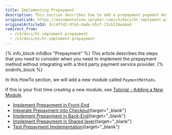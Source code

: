 ```yaml
---
title: Implementing Prepayment
description: This section describes how to add a prepayment payment method.
originalLink: https://documentation.spryker.com/v3/docs/ht-implement-prepayment
originalArticleId: 3cc4ffd2-97e5-4ade-b5cf-13cb129ea6a4
redirect_from:
  - /v3/docs/ht-implement-prepayment
  - /v3/docs/en/ht-implement-prepayment
---
```


{% info_block infoBox "Prepayment" %}
This article describes the steps that you need to consider when you need to implement the prepayment method without integrating with a third party payment service provider.
{% endinfo_block %}

In this HowTo section, we will add a new module called `PaymentMethods`.

If this is your first time creating a new module, see [Tutorial - Adding a New Module](/docs/scos/dev/developer-guides/201907.0/back-end-development/extending-spryker/adding-a-new-module.html).

* [Implement Prepayment in Front-End](/docs/scos/dev/developer-guides/201907.0/development-guide/back-end/data-manipulation/payment-methods/prepayment/implement-prepayment-in-front-end.html)
* [Integrate Prepayment into Checkout](https://documentation.spryker.com/v3/docs/howto-integrate-prepayment-into-checkout){target="_blank"}
* [Implement Prepayment in Back-End](/docs/scos/dev/developer-guides/201907.0/development-guide/back-end/data-manipulation/payment-methods/prepayment/implementing-prepayment-in-back-end.html){target="_blank"}
* [Implement Prepayment in Shared layer](/docs/scos/dev/developer-guides/201907.0/development-guide/back-end/data-manipulation/payment-methods/prepayment/implementing-prepayment-in-shared-layer.html){target="_blank"}
* [Test Prepayment Implementation](/docs/scos/dev/developer-guides/201907.0/development-guide/back-end/data-manipulation/payment-methods/prepayment/testing-the-prepayment-implementation.html){target="_blank"}

